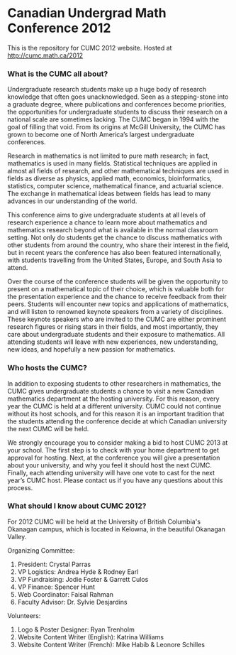 Canadian Undergrad Math Conference 2012
========

This is the repository for CUMC 2012 website. Hosted at http://cumc.math.ca/2012

### What is the CUMC all about?

Undergraduate research students make up a huge body of research knowledge that often goes unacknowledged. Seen as a stepping-stone into a graduate degree, where publications and conferences become priorities, the opportunities for undergraduate students to discuss their research on a national scale are sometimes lacking. The CUMC began in 1994 with the goal of filling that void. From its origins at McGill University, the CUMC has grown to become one of North America’s largest undergraduate conferences.

Research in mathematics is not limited to pure math research; in fact, mathematics is used in many fields. Statistical techniques are applied in almost all fields of research, and other mathematical techniques are used in fields as diverse as physics, applied math, economics, bioinformatics, statistics, computer science, mathematical finance, and actuarial science. The exchange in mathematical ideas between fields has lead to many advances in our understanding of the world.

This conference aims to give undergraduate students at all levels of research experience a chance to learn more about mathematics and mathematics research beyond what is available in the normal classroom setting. Not only do students get the chance to discuss mathematics with other students from around the country, who share their interest in the field, but in recent years the conference has also been featured internationally, with students travelling from the United States, Europe, and South Asia to attend.

Over the course of the conference students will be given the opportunity to present on a mathematical topic of their choice, which is valuable both for the presentation experience and the chance to receive feedback from their peers. Students will encounter new topics and applications of mathematics, and will listen to renowned keynote speakers from a variety of disciplines. These keynote speakers who are invited to the CUMC are either prominent research figures or rising stars in their fields, and most importantly, they care about undergraduate students and their exposure to mathematics. All attending students will leave with new experiences, new understanding, new ideas, and hopefully a new passion for mathematics.


### Who hosts the CUMC?

In addition to exposing students to other researchers in mathematics, the CUMC gives undergraduate students a chance to visit a new Canadian mathematics department at the hosting university. For this reason, every year the CUMC is held at a different university. CUMC could not continue without its host schools, and for this reason it is an important tradition that the students attending the conference decide at which Canadian university the next CUMC will be held.

We strongly encourage you to consider making a bid to host CUMC 2013 at your school. The first step is to check with your home department to get approval for hosting. Next, at the conference you will give a presentation about your university, and why you feel it should host the next CUMC. Finally, each attending university will have one vote to cast for the next year’s CUMC host. Please contact us if you have any questions about this process.

### What should I know about CUMC 2012?

For 2012 CUMC will be held at the University of British Columbia's Okanagan campus, which is located in Kelowna, in the beautiful Okanagan Valley.

Organizing Committee:

1. President: Crystal Parras
2. VP Logistics: Andrea Hyde & Rodney Earl
3. VP Fundraising: Jodie Foster & Garrett Culos
4. VP Finance: Spencer Hunt
5. Web Coordinator: Faisal Rahman
6. Faculty Advisor: Dr. Sylvie Desjardins

Volunteers:

1. Logo & Poster Designer: Ryan Trenholm
2. Website Content Writer (English): Katrina Williams
3. Website Content Writer (French): Mike Habib & Leonore Schilles

